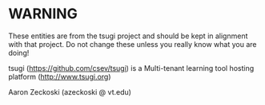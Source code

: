 WARNING
=======
These entities are from the tsugi project and should be kept in alignment with that project. Do not change these unless you really know what you are doing!

tsugi (https://github.com/csev/tsugi) is a Multi-tenant learning tool hosting platform (http://www.tsugi.org)

Aaron Zeckoski (azeckoski @ vt.edu)
